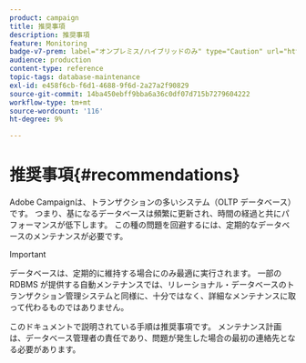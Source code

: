 ```yaml
---
product: campaign
title: 推奨事項
description: 推奨事項
feature: Monitoring
badge-v7-prem: label="オンプレミス/ハイブリッドのみ" type="Caution" url="https://experienceleague.adobe.com/docs/campaign-classic/using/installing-campaign-classic/architecture-and-hosting-models/hosting-models-lp/hosting-models.html?lang=ja" tooltip="オンプレミスデプロイメントとハイブリッドデプロイメントにのみ適用されます"
audience: production
content-type: reference
topic-tags: database-maintenance
exl-id: e458f6cb-f6d1-4688-9f6d-2a27a2f90829
source-git-commit: 14ba450ebff9bba6a36c0df07d715b7279604222
workflow-type: tm+mt
source-wordcount: '116'
ht-degree: 9%

---
```


# 推奨事項{#recommendations}



Adobe Campaignは、トランザクションの多いシステム（OLTP データベース）です。 つまり、基になるデータベースは頻繁に更新され、時間の経過と共にパフォーマンスが低下します。 この種の問題を回避するには、定期的なデータベースのメンテナンスが必要です。

>[!IMPORTANT]
>
>データベースは、定期的に維持する場合にのみ最適に実行されます。 一部の RDBMS が提供する自動メンテナンスでは、リレーショナル・データベースのトランザクション管理システムと同様に、十分ではなく、詳細なメンテナンスに取って代わるものではありません。
>  
>このドキュメントで説明されている手順は推奨事項です。 メンテナンス計画は、データベース管理者の責任であり、問題が発生した場合の最初の連絡先となる必要があります。
